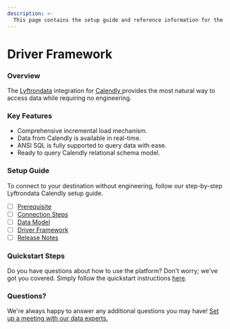 ```yaml
---
description: >-
  This page contains the setup guide and reference information for the Calendly source connector.
---
```


# Driver Framework

### Overview

The [Lyftrondata](https://www.lyftrondata.com/) integration for [Calendly](https://www.lyftrondata.com/integration/calendly/)[ ](https://www.lyftrondata.com/integration/calendly/)provides the most natural way to access data while requiring no engineering.

### Key Features

* Comprehensive incremental load mechanism.
* Data from Calendly is available in real-time.&#x20;
* ANSI SQL is fully supported to query data with ease.
* Ready to query Calendly relational schema model.

### Setup Guide

To connect to your destination without engineering, follow our step-by-step Lyftrondata Calendly setup guide.

* [ ] [Prerequisite](../../business-analytics/calendly/prerequisite.md)
* [ ] [Connection Steps](../../business-analytics/calendly/connection-steps.md)
* [ ] [Data Model](../../business-analytics/calendly/data-model/)
* [ ] [Driver Framework](../../business-analytics/calendly/driver-framework/)
* [ ] [Release Notes](../../business-analytics/calendly/release-notes.md)

### Quickstart Steps

Do you have questions about how to use the platform? Don't worry; we've got you covered. Simply follow the quickstart instructions [here](../../../quickstart-steps.md).

### Questions? <a href="#questions" id="questions"></a>

We're always happy to answer any additional questions you may have! [Set up a meeting with our data experts.](https://www.lyftrondata.com/book-a-meeting/)


